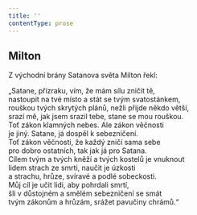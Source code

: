 ```yaml
---
title: ''
contentType: prose
---
```


## Milton

Z východní brány Satanova světa Milton řekl:

„Satane, přízraku, vím, že mám sílu zničit tě,  
nastoupit na tvé místo a stát se tvým svatostánkem,  
rouškou tvých skrytých plánů, nežli přijde někdo větší,  
srazí mě, jak jsem srazil tebe, stane se mou rouškou.  
Toť zákon klamných nebes. Ale zákon věčnosti  
je jiný. Satane, já dospěl k sebezničení.  
Toť zákon věčnosti, že každý zničí sama sebe  
pro dobro ostatních, tak jak já pro Satana.  
Cílem tvým a tvých kněží a tvých kostelů je vnuknout  
lidem strach ze smrti, naučit je úzkosti  
a strachu, hrůze, svíravé a podlé sobeckosti.  
Můj cíl je učit lidi, aby pohrdali smrtí,  
šli v důstojném a smělém sebezničení se smát  
tvým zákonům a hrůzám, srážet pavučiny chrámů.“
